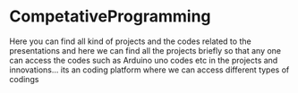 # CompetativeProgramming 
Here you can find all kind of projects and the codes related to the presentations and here we can find all the projects briefly so that any one can access the codes such as Arduino uno codes etc in the projects and innovations...
its an coding platform where we can access different types of codings
